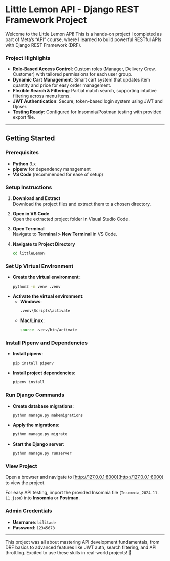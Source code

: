 
# Little Lemon API - Django REST Framework Project

Welcome to the Little Lemon API! This is a hands-on project I completed as part of Meta’s “API” course, where I learned to build powerful RESTful APIs with Django REST Framework (DRF).

### Project Highlights

- **Role-Based Access Control**: Custom roles (Manager, Delivery Crew, Customer) with tailored permissions for each user group.
- **Dynamic Cart Management**: Smart cart system that updates item quantity and price for easy order management.
- **Flexible Search & Filtering**: Partial match search, supporting intuitive filtering across menu items.
- **JWT Authentication**: Secure, token-based login system using JWT and Djoser.
- **Testing Ready**: Configured for Insomnia/Postman testing with provided export file.

---

## Getting Started

### Prerequisites

- **Python** 3.x
- **pipenv** for dependency management
- **VS Code** (recommended for ease of setup)

### Setup Instructions

1. **Download and Extract**  
   Download the project files and extract them to a chosen directory.

2. **Open in VS Code**  
   Open the extracted project folder in Visual Studio Code.

3. **Open Terminal**  
   Navigate to **Terminal > New Terminal** in VS Code.

4. **Navigate to Project Directory**  
   ```bash
   cd littleLemon
   ```

### Set Up Virtual Environment

- **Create the virtual environment**:
  ```bash
  python3 -m venv .venv
  ```
- **Activate the virtual environment**:
  - **Windows**:
    ```bash
    .venv\Scripts\activate
    ```
  - **Mac/Linux**:
    ```bash
    source .venv/bin/activate
    ```

### Install Pipenv and Dependencies

- **Install pipenv**:
  ```bash
  pip install pipenv
  ```
- **Install project dependencies**:
  ```bash
  pipenv install
  ```

### Run Django Commands

- **Create database migrations**:
  ```bash
  python manage.py makemigrations
  ```
- **Apply the migrations**:
  ```bash
  python manage.py migrate
  ```
- **Start the Django server**:
  ```bash
  python manage.py runserver
  ```

### View Project

Open a browser and navigate to [http://127.0.0.1:8000](http://127.0.0.1:8000) to view the project.

For easy API testing, import the provided Insomnia file (`Insomnia_2024-11-11.json`) into **Insomnia** or **Postman**.

### Admin Credentials

- **Username**: `bilitade`
- **Password**: `12345678`

---

This project was all about mastering API development fundamentals, from DRF basics to advanced features like JWT auth, search filtering, and API throttling. Excited to use these skills in real-world projects! 🎉
